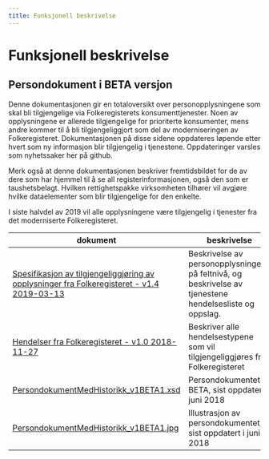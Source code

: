 ```yaml
---
title: Funksjonell beskrivelse
---
```


# Funksjonell beskrivelse

## Persondokument i BETA versjon
Denne dokumentasjonen gir  en totaloversikt over personopplysningene som skal bli tilgjengelige via Folkeregisterets konsumenttjenester. Noen av opplysningene er allerede tilgjengelige for prioriterte konsumenter, mens andre kommer til å bli tilgjengeliggjort som del av moderniseringen av Folkeregisteret. Dokumentasjonen på disse sidene oppdateres løpende etter hvert som ny informasjon blir tilgjengelig i tjenestene. Oppdateringer varsles som nyhetssaker her på github.

Merk også at denne dokumentasjonen beskriver fremtidsbildet for de av dere som har hjemmel til å se all registerinformasjonen, også den som er taushetsbelagt. Hvilken rettighetspakke virksomheten tilhører vil avgjøre hvilke dataelementer som blir tilgjengelige for den enkelte.

I siste halvdel av 2019 vil alle opplysningene være tilgjengelig i tjenester fra det moderniserte Folkeregisteret.

| dokument | beskrivelse |
|----------|-------------|
| [Spesifikasjon av tilgjengeliggjøring av opplysninger fra Folkeregisteret - v1.4 2019-03-13](../dokumenter/Spesifikasjon_av_tilgjengeliggjøring_av_opplysninger_fra_Folkeregisteret_v1_4_2019_03_13.pdf) | Beskrivelse av personopplysningene på feltnivå, og beskrivelse av tjenestene hendelsesliste og oppslag. |
| [Hendelser fra Folkeregisteret - v1.0 2018-11-27](../dokumenter/Hendelser_fra_Folkeregisteret_v1_0_2018_11_27.pdf)                                                      | Beskriver alle hendelsestypene som vil tilgjengeliggjøres fra Folkeregisteret |
| [PersondokumentMedHistorikk_v1BETA1.xsd](../kontrakter/PersondokumentMedHistorikk_v1BETA1.xsd)                                                      | Persondokumentet i BETA, sist oppdatert i juni 2018 |
| [PersondokumentMedHistorikk_v1BETA1.jpg](../modeller/PersondokumentMedHistorikk_v1BETA1.jpg)                                                        | Illustrasjon av persondokumentet, sist oppdatert i juni 2018 |
